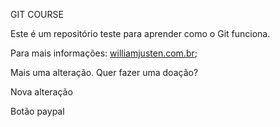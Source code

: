 GIT COURSE

Este é um repositório teste para aprender como o Git funciona.

Para mais informações: [williamjusten.com.br](http://www.willianjusten.com.br);

Mais uma alteração. Quer fazer uma doação?

Nova alteração

Botão paypal